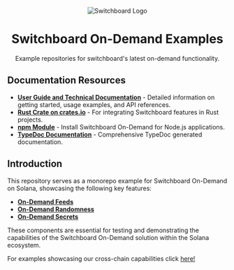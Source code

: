<div align="center">

![Switchboard Logo](https://github.com/switchboard-xyz/core-sdk/raw/main/website/static/img/icons/switchboard/avatar.png)

# Switchboard On-Demand Examples
Example repositories for switchboard's latest on-demand functionality.

</div>

## Documentation Resources

- **[User Guide and Technical Documentation](https://docs.switchboard.xyz/tooling-and-resources/technical-resources-and-documentation)** - Detailed information on getting started, usage examples, and API references.
- **[Rust Crate on crates.io](https://crates.io/crates/switchboard-on-demand)** - For integrating Switchboard features in Rust projects.
- **[npm Module](https://www.npmjs.com/package/@switchboard-xyz/on-demand)** - Install Switchboard On-Demand for Node.js applications.
- **[TypeDoc Documentation](https://switchboard-docs.web.app/)** - Comprehensive TypeDoc generated documentation.

## Introduction

This repository serves as a monorepo example for Switchboard On-Demand on Solana, showcasing the following key features:

- **[On-Demand Feeds](https://github.com/switchboard-xyz/sb-on-demand-examples/tree/main/sb-on-demand-feeds)**
- **[On-Demand Randomness](https://github.com/switchboard-xyz/sb-on-demand-examples/tree/main/sb-randomness-on-demand)**
- **[On-Demand Secrets](https://github.com/switchboard-xyz/sb-on-demand-examples/tree/main/sb-on-demand-secrets)**

These components are essential for testing and demonstrating the capabilities of the Switchboard On-Demand solution within the Solana ecosystem.

For examples showcasing our cross-chain capabilities click [here!](https://docs.switchboard.xyz/docs/switchboard/switchboard-on-evm)
